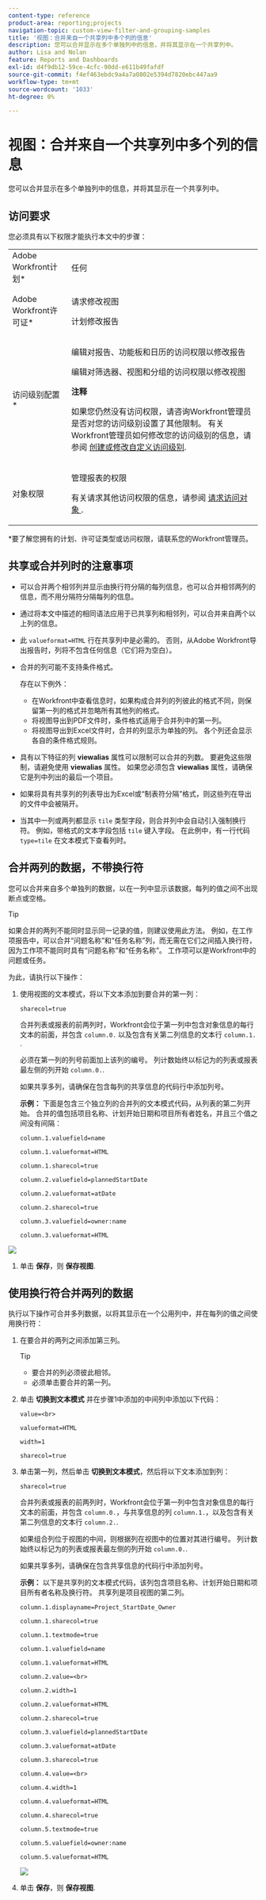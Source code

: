 ```yaml
---
content-type: reference
product-area: reporting;projects
navigation-topic: custom-view-filter-and-grouping-samples
title: '视图：合并来自一个共享列中多个列的信息'
description: 您可以合并显示在多个单独列中的信息，并将其显示在一个共享列中。
author: Lisa and Nolan
feature: Reports and Dashboards
exl-id: d4f9db12-59ce-4cfc-90dd-e611b49fafdf
source-git-commit: f4ef463ebdc9a4a7a0802e5394d7820ebc447aa9
workflow-type: tm+mt
source-wordcount: '1033'
ht-degree: 0%

---
```


# 视图：合并来自一个共享列中多个列的信息

您可以合并显示在多个单独列中的信息，并将其显示在一个共享列中。

## 访问要求

您必须具有以下权限才能执行本文中的步骤：

<table style="table-layout:auto"> 
 <col> 
 <col> 
 <tbody> 
  <tr> 
   <td role="rowheader">Adobe Workfront计划*</td> 
   <td> <p>任何</p> </td> 
  </tr> 
  <tr> 
   <td role="rowheader">Adobe Workfront许可证*</td> 
   <td> <p>请求修改视图 </p>
   <p>计划修改报告</p> </td> 
  </tr> 
  <tr> 
   <td role="rowheader">访问级别配置*</td> 
   <td> <p>编辑对报告、功能板和日历的访问权限以修改报告</p> <p>编辑对筛选器、视图和分组的访问权限以修改视图</p> <p><b>注释</b>

如果您仍然没有访问权限，请咨询Workfront管理员是否对您的访问级别设置了其他限制。 有关Workfront管理员如何修改您的访问级别的信息，请参阅 <a href="../../../administration-and-setup/add-users/configure-and-grant-access/create-modify-access-levels.md" class="MCXref xref">创建或修改自定义访问级别</a>.</p> </td>
</tr> 
  <tr> 
   <td role="rowheader">对象权限</td> 
   <td> <p>管理报表的权限</p> <p>有关请求其他访问权限的信息，请参阅 <a href="../../../workfront-basics/grant-and-request-access-to-objects/request-access.md" class="MCXref xref">请求访问对象 </a>.</p> </td> 
  </tr> 
 </tbody> 
</table>

&#42;要了解您拥有的计划、许可证类型或访问权限，请联系您的Workfront管理员。

## 共享或合并列时的注意事项

* 可以合并两个相邻列并显示由换行符分隔的每列信息，也可以合并相邻两列的信息，而不用分隔符分隔每列的信息。
* 通过将本文中描述的相同语法应用于已共享列和相邻列，可以合并来自两个以上列的信息。
* 此 `valueformat=HTML` 行在共享列中是必需的。 否则，从Adobe Workfront导出报告时，列将不包含任何信息（它们将为空白）。
* 合并的列可能不支持条件格式。

  存在以下例外：

   * 在Workfront中查看信息时，如果构成合并列的列彼此的格式不同，则保留第一列的格式并忽略所有其他列的格式。
   * 将视图导出到PDF文件时，条件格式适用于合并列中的第一列。
   * 将视图导出到Excel文件时，合并的列显示为单独的列。 各个列还会显示各自的条件格式规则。

* 具有以下特征的列 **viewalias** 属性可以限制可以合并的列数。 要避免这些限制，请避免使用 **viewalias** 属性。 如果您必须包含 **viewalias** 属性，请确保它是列中列出的最后一个项目。

* 如果将具有共享列的列表导出为Excel或“制表符分隔”格式，则这些列在导出的文件中会被隔开。

* 当其中一列或两列都显示 `tile` 类型字段，则合并列中会自动引入强制换行符。 例如，带格式的文本字段包括 `tile` 键入字段。 在此例中，有一行代码 `type=tile` 在文本模式下查看列时。

## 合并两列的数据，不带换行符

您可以合并来自多个单独列的数据，以在一列中显示该数据，每列的值之间不出现断点或空格。

>[!TIP]
>
>如果合并的两列不能同时显示同一记录的值，则建议使用此方法。 例如，在工作项报告中，可以合并“问题名称”和“任务名称”列，而无需在它们之间插入换行符，因为工作项不能同时具有“问题名称”和“任务名称”。 工作项可以是Workfront中的问题或任务。

为此，请执行以下操作：

1. 使用视图的文本模式，将以下文本添加到要合并的第一列：

   `sharecol=true`

   合并列表或报表的前两列时，Workfront会位于第一列中包含对象信息的每行文本的前面，并包含 `column.0.` 以及包含有关第二列信息的文本行 `column.1.` .

   必须在第一列的列号前面加上该列的编号。 列计数始终以标记为的列表或报表最左侧的列开始 `column.0.`.

   如果共享多列，请确保在包含每列的共享信息的代码行中添加列号。

   **示例：** 下面是包含三个独立列的合并列的文本模式代码，从列表的第二列开始。 合并的值包括项目名称、计划开始日期和项目所有者姓名，并且三个值之间没有间隔：

   `column.1.valuefield=name`

   `column.1.valueformat=HTML`

   `column.1.sharecol=true`

   `column.2.valuefield=plannedStartDate`

   `column.2.valueformat=atDate`

   `column.2.sharecol=true`

   `column.3.valuefield=owner:name`

   `column.3.valueformat=HTML`

![](assets/shared-column-no-line-breaks-350x142.png)

1. 单击 **保存**，则 **保存视图**.

## 使用换行符合并两列的数据

执行以下操作可合并多列数据，以将其显示在一个公用列中，并在每列的值之间使用换行符：

1. 在要合并的两列之间添加第三列。

   >[!TIP]
   >
   >* 要合并的列必须彼此相邻。
   >* 必须单击要合并的第一列。

1. 单击 **切换到文本模式** 并在步骤1中添加的中间列中添加以下代码：

   `value=<br>`

   `valueformat=HTML`

   `width=1`

   `sharecol=true`


1. 单击第一列，然后单击 **切换到文本模式**，然后将以下文本添加到列：

   `sharecol=true`

   合并列表或报表的前两列时，Workfront会位于第一列中包含对象信息的每行文本的前面，并包含 `column.0.`，与共享信息的列 `column.1.`，以及包含有关第二列信息的文本行 `column.2.`.

   如果组合列位于视图的中间，则根据列在视图中的位置对其进行编号。 列计数始终以标记为的列表或报表最左侧的列开始 `column.0.`.

   如果共享多列，请确保在包含共享信息的代码行中添加列号。

   **示例：** 以下是共享列的文本模式代码，该列包含项目名称、计划开始日期和项目所有者名称及换行符。 共享列是项目视图的第二列。


   `column.1.displayname=Project_StartDate_Owner`

   `column.1.sharecol=true`

   `column.1.textmode=true`

   `column.1.valuefield=name`

   `column.1.valueformat=HTML`

   `column.2.value=<br>`

   `column.2.width=1`

   `column.2.valueformat=HTML`

   `column.2.sharecol=true`

   `column.3.valuefield=plannedStartDate`

   `column.3.valueformat=atDate`

   `column.3.sharecol=true`

   `column.4.value=<br>`

   `column.4.width=1`

   `column.4.valueformat=HTML`

   `column.4.sharecol=true`

   `column.5.textmode=true`

   `column.5.valuefield=owner:name`

   `column.5.valueformat=HTML`


   ![](assets/shared-column-with-line-breaks-350x199.png)


1. 单击 **保存**，则 **保存视图**.
